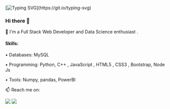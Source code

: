 [![Typing SVG](https://readme-typing-svg.herokuapp.com?font=sens-serif&size=40&pause=500&color=06CD9C&vCenter=true&width=600&height=70&lines=Vicky+Kumar;Python+Developer;DataScience+Enthusiast;)](https://git.io/typing-svg)

### Hi there 👋

🔭 I'm a Full Stack Web Developer and Data Science enthusiast .

#### Skills: 

• Databases: MySQL

• Programming: Python, C++ , JavaScript , HTML5 , CSS3 , Bootstrap, Node Js

• Tools: Numpy, pandas, PowerBI

📫 Reach me on: 

<a target="_blank" href="https://www.linkedin.com/in/pseudovicky/"><img src="https://img.shields.io/badge/-LinkedIn-0077B5?style=for-the-badge&logo=Linkedin&logoColor=white"></img></a>
<a target="_blank" href="mailto:sudovicky@gmail.com"><img src="https://img.shields.io/badge/-Gmail-D14836?style=for-the-badge&logo=Gmail&logoColor=white"></img></a>
<br>
</p> 
